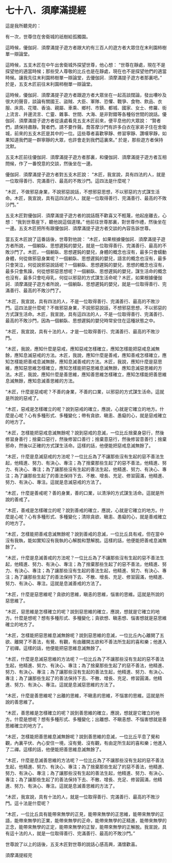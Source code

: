 # 七十八．須摩滿提經

這是我所聽見的：

有一次，世尊住在舍衛城的祇樹給孤獨園。

這時候，優伽訶．須摩滿提子遊方者跟大約有三百人的遊方者大眾住在末利園柿樹單一辯論堂。

這時候，五支木匠在中午出舍衛城外探望世尊，他心想： “世尊在靜處，現在不是探望他的適當時候；那些受人尊敬的比丘也是在靜處，現在也不是探望他們的適當時候。讓我先往末利園柿樹單一辯論堂，去優伽訶．須摩滿提子遊方者那裏吧。” 於是，五支木匠前往末利園柿樹單一辯論堂。

這時候，優伽訶．須摩滿提子遊方者跟遊方者大眾坐在一起高談闊論，發出嘈吵及很大的聲音，談論有關國王、盜賊、大臣、軍隊、恐懼、戰爭、食物、飲品、衣服、床具、花環、香油、親屬、車乘、鄉村、市鎮、都城、國家、女士、修羅、街上流言、井邊流言、亡靈、雜事、世間、大海、是非對錯等各種俗世間的說話。優伽訶．須摩滿提子遊方者從遠處看見五支木匠前來，便平息他的大眾說： “賢者們，請保持肅靜。賢者們，請不要作聲。喬答摩沙門有許多白衣在家弟子住在舍衛城，前來的五支木匠是其中的一位。這些尊者喜歡寧靜、修習寧靜、讚嘆寧靜，如果知道我們是一群寧靜的大眾，也許會走到我們這裏來。” 於是，那些遊方者保持沈默。

五支木匠前往優伽訶．須摩滿提子遊方者那裏，和優伽訶．須摩滿提子遊方者互相問候，作了一番悅意的交談，然後坐在一邊。

優伽訶．須摩滿提子遊方者對五支木匠說： “木匠，我宣說，具有四法的人，就是一位取得善行、完滿善行、最高的不敗沙門。這四法是什麼呢？

“木匠，不做邪惡身業，不說邪惡說話，不想邪惡思想，不以邪惡的方式謀生活命。木匠，我宣說，具有這四法的人，就是一位取得善行、完滿善行、最高的不敗沙門。”

五支木匠對優伽訶．須摩滿提子遊方者的說話既不歡喜又不輕蔑，他起座離去，心想： “我到世尊座下，聽他說這個道理。” 他前往世尊那裏，對世尊作禮，然後坐在一邊。五支木匠把所有跟優伽訶．須摩滿提子遊方者交談的內容告訴世尊。

當五支木匠說了這番話後，世尊對他說： “木匠，如果根據優伽訶．須摩滿提子遊方者所說，一個躺臥、思想遲鈍的嬰兒，就是一位取得善行、完滿善行、最高的不敗沙門了。木匠，一個躺臥、思想遲鈍的嬰兒，身體的概念也沒有，最多只會蠕動身體，何從做邪惡身業呢？一個躺臥、思想遲鈍的嬰兒，語言的概念也沒有，最多只會哭泣，何從說邪惡說話呢？一個躺臥、思想遲鈍的嬰兒，思想的概念也沒有，最多只會焦躁，何從想邪惡思想呢？一個躺臥、思想遲鈍的嬰兒，謀生活命的概念也沒有，最多只會吃母乳，何從以邪惡的方式謀生活命呢？木匠，如果根據優伽訶．須摩滿提子遊方者所說，一個躺臥、思想遲鈍的嬰兒，就是一位取得善行、完滿善行、最高的不敗沙門了。

“木匠，我宣說，具有四法的人，不是一位取得善行、完滿善行、最高的不敗沙門。這四法是什麼呢？不做邪惡身業，不說邪惡說話，不想邪惡思想，不以邪惡的方式謀生活命。木匠，我宣說，具有這四法的人，不是一位取得善行、完滿善行、最高的不敗沙門，因為一個躺臥、思想遲鈍的嬰兒時常安住在這種狀態之中。

“木匠，我宣說，具有十法的人，才是一位取得善行、完滿善行、最高的不敗沙門。

“木匠，我說，應知什麼是惡戒，應知惡戒怎樣確立，應知怎樣能把惡戒息滅無餘，應知息滅惡戒的方法。木匠，我說，應知什麼是善戒，應知善戒怎樣確立，應知怎樣能把善戒息滅無餘，應知息滅善戒的方法。木匠，我說，應知什麼是惡思維，應知惡思維怎樣確立，應知怎樣能把惡思維息滅無餘，應知息滅惡思維的方法。木匠，我說，應知什麼是善思維，應知善思維怎樣確立，應知怎樣能把善思維息滅無餘，應知息滅善思維的方法。

“木匠，什麼是惡戒呢？不善的身業，不善的口業，以邪惡的方式謀生活命。這就是所說的惡戒了。

“木匠，惡戒是怎樣確立的呢？說到惡戒的確立，應說，心就是它確立的地方。什麼是心呢？心有多種形式、多種變化；帶有貪欲、瞋恚、愚癡的心，就是惡戒確立的地方了。

“木匠，怎樣能把惡戒息滅無餘呢？說到惡戒的息滅，一位比丘捨棄身惡行，然後修習身善行；捨棄口惡行，然後修習口善行；捨棄意惡行，然後修習意善行；捨棄邪命，然後以正確的方式謀生活命。這樣的話，他便能把惡戒息滅無餘了。

“木匠，什麼是息滅惡戒的方法呢？一位比丘為了不讓那些沒有生起的惡不善法生起，他精進、努力、有決心、專注；為了捨棄那些生起了的惡不善法，他精進、努力、有決心、專注；為了讓那些沒有生起的善法生起，他精進、努力、有決心、專注；為了讓那些生起了的善法保持下去、不散、增長、充足、修習圓滿，他精進、努力、有決心、專注。這就是息滅惡戒的方法了。

“木匠，什麼是善戒呢？善的身業，善的口業，以清淨的方式謀生活命。這就是所說的善戒了。

“木匠，善戒是怎樣確立的呢？說到善戒的確立，應說，心就是它確立的地方。什麼是心呢？心有多種形式、多種變化；清除貪欲、瞋恚、愚癡的心，就是善戒確立的地方了。

“木匠，怎樣能把善戒息滅無餘呢？說到善戒的息滅，一位比丘具有戒，但在當中沒有我執，能如實知沒有我執的心解脫和慧解脫。這樣的話，他便能把善戒息滅無餘了。

“木匠，什麼是息滅善戒的方法呢？一位比丘為了不讓那些沒有生起的惡不善法生起，他精進、努力、有決心、專注；為了捨棄那些生起了的惡不善法，他精進、努力、有決心、專注；為了讓那些沒有生起的善法生起，他精進、努力、有決心、專注；為了讓那些生起了的善法保持下去、不散、增長、充足、修習圓滿，他精進、努力、有決心、專注。這就是息滅善戒的方法了。

“木匠，什麼是惡思維呢？貪欲的思維，瞋恚的思維，惱害的思維。這就是所說的惡思維了。

“木匠，惡思維是怎樣確立的呢？說到惡思維的確立，應說，想就是它確立的地方。什麼是想呢？想有多種形式、多種變化；貪欲想、瞋恚想、惱害想就是惡思維確立的地方了。

“木匠，怎樣能把惡思維息滅無餘呢？說到惡思維的息滅，一位比丘內心離開了五欲、離開了不善法，有覺、有觀，有由離開五欲和不善法所生起的喜和樂；他進入了初禪。這樣的話，他便能把惡思維息滅無餘了。

“木匠，什麼是息滅惡思維的方法呢？一位比丘為了不讓那些沒有生起的惡不善法生起，他精進、努力、有決心、專注；為了捨棄那些生起了的惡不善法，他精進、努力、有決心、專注；為了讓那些沒有生起的善法生起，他精進、努力、有決心、專注；為了讓那些生起了的善法保持下去、不散、增長、充足、修習圓滿，他精進、努力、有決心、專注。這就是息滅惡思維的方法了。

“木匠，什麼是善思維呢？出離的思維，不瞋恚的思維，不惱害的思維。這就是所說的善思維了。

“木匠，善思維是怎樣確立的呢？說到善思維的確立，應說，想就是它確立的地方。什麼是想呢？想有多種形式、多種變化；出離想、不瞋恚想、不惱害想就是善思維確立的地方了。

“木匠，怎樣能把善思維息滅無餘呢？說到善思維的息滅，一位比丘平息了覺和觀，內裏平伏、內心安住一境，沒有覺、沒有觀，有由定所生起的喜和樂；他進入了二禪。這樣的話，他便能把善思維息滅無餘了。

“木匠，什麼是息滅善思維的方法呢？一位比丘為了不讓那些沒有生起的惡不善法生起，他精進、努力、有決心、專注；為了捨棄那些生起了的惡不善法，他精進、努力、有決心、專注；為了讓那些沒有生起的善法生起，他精進、努力、有決心、專注；為了讓那些生起了的善法保持下去、不散、增長、充足、修習圓滿，他精進、努力、有決心、專注。這就是息滅善思維的方法了。

“木匠，我宣說，具有十法的人，就是一位取得善行、完滿善行、最高的不敗沙門。這十法是什麼呢？

“木匠，一位比丘具有能帶來無學的正見，能帶來無學的正思維，能帶來無學的正語，能帶來無學的正業，能帶來無學的正命，能帶來無學的正精進，能帶來無學的正念，能帶來無學的正定，能帶來無學的正智，能帶來無學的正解脫。我宣說，具有這十法的人，就是一位取得善行、完滿善行、最高的不敗沙門。”

世尊說了以上的話後，五支木匠對世尊的說話心感高興，滿懷歡喜。

須摩滿提經完
